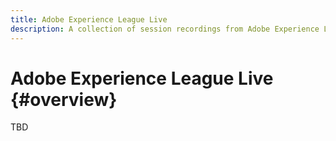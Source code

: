 ```yaml
---
title: Adobe Experience League Live
description: A collection of session recordings from Adobe Experience League Live
---
```

# Adobe Experience League Live {#overview}

TBD